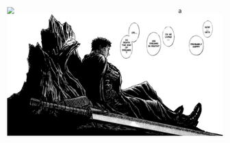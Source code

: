 
<img align="left" width="400" src="https://metrics.lecoq.io/niccolo-fato?template=classic&commits.authoring=niccolofato13%40gmail.com&languages=1&isocalendar=1&isocalendar.duration=half-year&languages.limit=8&languages.sections=most-used&languages.colors=github&languages.threshold=0%25&languages.indepth=false&languages.recent.load=300&languages.recent.days=14&config.timezone=Europe%2FRome&config.order=base.header">
a
  <a><img align="center" width="1000" src="./photos/gatsu.png"></a>




